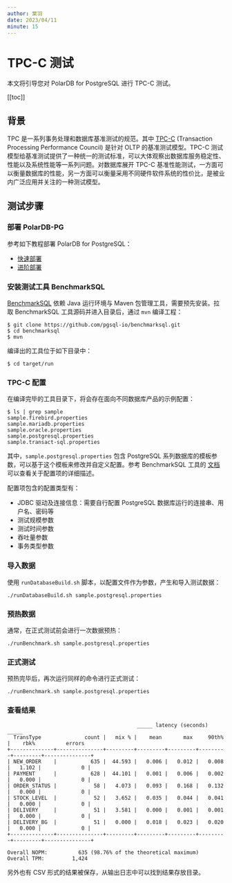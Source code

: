 ```yaml
---
author: 棠羽
date: 2023/04/11
minute: 15
---
```


# TPC-C 测试

<ArticleInfo :frontmatter=$frontmatter></ArticleInfo>

本文将引导您对 PolarDB for PostgreSQL 进行 TPC-C 测试。

[[toc]]

## 背景

TPC 是一系列事务处理和数据库基准测试的规范。其中 [TPC-C](https://www.tpc.org/tpcc/) (Transaction Processing Performance Council) 是针对 OLTP 的基准测试模型。TPC-C 测试模型给基准测试提供了一种统一的测试标准，可以大体观察出数据库服务稳定性、性能以及系统性能等一系列问题。对数据库展开 TPC-C 基准性能测试，一方面可以衡量数据库的性能，另一方面可以衡量采用不同硬件软件系统的性价比，是被业内广泛应用并关注的一种测试模型。

## 测试步骤

### 部署 PolarDB-PG

参考如下教程部署 PolarDB for PostgreSQL：

- [快速部署](../deploying/quick-start.md)
- [进阶部署](../deploying/deploy.md)

### 安装测试工具 BenchmarkSQL

[BenchmarkSQL](https://github.com/pgsql-io/benchmarksql) 依赖 Java 运行环境与 Maven 包管理工具，需要预先安装。拉取 BenchmarkSQL 工具源码并进入目录后，通过 `mvn` 编译工程：

```bash:no-line-numbers
$ git clone https://github.com/pgsql-io/benchmarksql.git
$ cd benchmarksql
$ mvn
```

编译出的工具位于如下目录中：

```bash:no-line-numbers
$ cd target/run
```

### TPC-C 配置

在编译完毕的工具目录下，将会存在面向不同数据库产品的示例配置：

```bash:no-line-numbers
$ ls | grep sample
sample.firebird.properties
sample.mariadb.properties
sample.oracle.properties
sample.postgresql.properties
sample.transact-sql.properties
```

其中，`sample.postgresql.properties` 包含 PostgreSQL 系列数据库的模板参数，可以基于这个模板来修改并自定义配置。参考 BenchmarkSQL 工具的 [文档](https://github.com/pgsql-io/benchmarksql/blob/master/docs/PROPERTIES.md) 可以查看关于配置项的详细描述。

配置项包含的配置类型有：

- JDBC 驱动及连接信息：需要自行配置 PostgreSQL 数据库运行的连接串、用户名、密码等
- 测试规模参数
- 测试时间参数
- 吞吐量参数
- 事务类型参数

### 导入数据

使用 `runDatabaseBuild.sh` 脚本，以配置文件作为参数，产生和导入测试数据：

```bash:no-line-numbers
./runDatabaseBuild.sh sample.postgresql.properties
```

### 预热数据

通常，在正式测试前会进行一次数据预热：

```bash:no-line-numbers
./runBenchmark.sh sample.postgresql.properties
```

### 正式测试

预热完毕后，再次运行同样的命令进行正式测试：

```bash:no-line-numbers
./runBenchmark.sh sample.postgresql.properties
```

### 查看结果

```bash:no-line-numbers
                                          _____ latency (seconds) _____
  TransType              count |   mix % |    mean       max     90th% |    rbk%          errors
+--------------+---------------+---------+---------+---------+---------+---------+---------------+
| NEW_ORDER    |           635 |  44.593 |   0.006 |   0.012 |   0.008 |   1.102 |             0 |
| PAYMENT      |           628 |  44.101 |   0.001 |   0.006 |   0.002 |   0.000 |             0 |
| ORDER_STATUS |            58 |   4.073 |   0.093 |   0.168 |   0.132 |   0.000 |             0 |
| STOCK_LEVEL  |            52 |   3.652 |   0.035 |   0.044 |   0.041 |   0.000 |             0 |
| DELIVERY     |            51 |   3.581 |   0.000 |   0.001 |   0.001 |   0.000 |             0 |
| DELIVERY_BG  |            51 |   0.000 |   0.018 |   0.023 |   0.020 |   0.000 |             0 |
+--------------+---------------+---------+---------+---------+---------+---------+---------------+

Overall NOPM:          635 (98.76% of the theoretical maximum)
Overall TPM:         1,424
```

另外也有 CSV 形式的结果被保存，从输出日志中可以找到结果存放目录。
